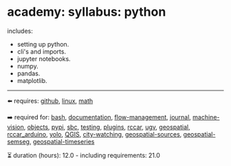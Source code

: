 # academy: syllabus: python

includes:
- setting up python.
- cli's and imports.
- jupyter notebooks.
- numpy.
- pandas.
- matplotlib.

---

⬅️ requires: [github](./github.md), [linux](./linux.md), [math](./math.md)

➡️ required for: [bash](./bash.md), [documentation](./documentation.md), [flow-management](./flow-management.md), [journal](./journal.md), [machine-vision](./machine-vision.md), [objects](./objects.md), [pypi](./pypi.md), [sbc](./sbc.md), [testing](./testing.md), [plugins](./plugins.md), [rccar](./rccar.md), [ugv](./ugv.md), [geospatial](./geospatial.md), [rccar_arduino](./rccar_arduino.md), [yolo](./yolo.md), [QGIS](./QGIS.md), [city-watching](./city-watching.md), [geospatial-sources](./geospatial-sources.md), [geospatial-semseg](./geospatial-semseg.md), [geospatial-timeseries](./geospatial-timeseries.md)

⏳ duration (hours): 12.0 - including requirements: 21.0

